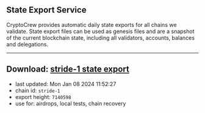 ## State Export Service
CryptoCrew provides automatic daily state exports for all chains we validate. State export files can be used as genesis files and are a snapshot of the current blockchain state, including all validators, accounts, balances and delegations.

---
**Download: [stride-1 state export](https://dl.ccvalidators.com/SERVICE/stride/stride-1_export_7140598.json)**
---

- last updated: Mon Jan 08 2024 11:52:27
- chain id: `stride-1`
- export height: `7140598`
- use for: airdrops, local tests, chain recovery
